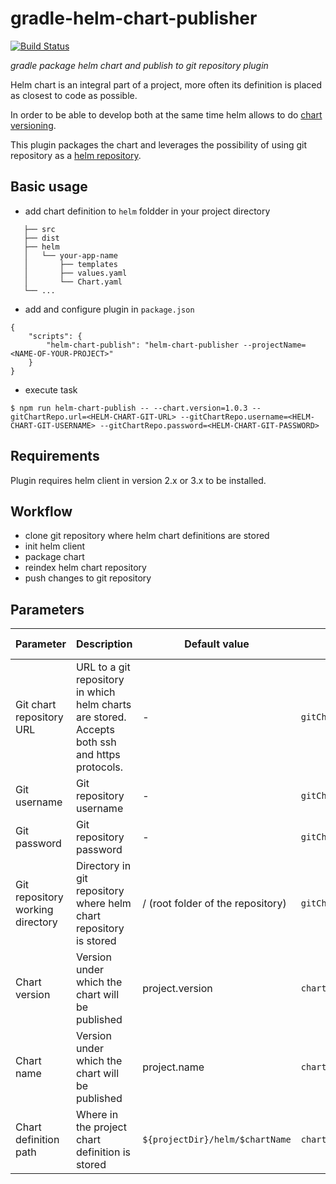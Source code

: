 # gradle-helm-chart-publisher
[![Build Status](https://travis-ci.org/r-d-kmd/gradle-helm-chart-publisher.svg?branch=main)](https://travis-ci.org/r-d-kmd/gradle-helm-chart-publisher)

_gradle package helm chart and publish to git repository plugin_ 

Helm chart is an integral part of a project, more often its definition is placed as closest to code as possible. 

In order to be able to develop both at the same time helm allows to do [chart versioning](https://v2.helm.sh/docs/developing_charts/#charts-and-versioning).

This plugin packages the chart and leverages the possibility of using git repository as a [helm repository](https://helm.sh/docs/topics/chart_repository/). 

## Basic usage

- add chart definition to `helm` foldder in your project directory 

```.
   ├── src                    
   ├── dist                    
   ├── helm                    
   │   └── your-app-name
   │       ├── templates
   │       ├── values.yaml
   │       └── Chart.yaml
   └── ...
```
- add and configure plugin in `package.json`
```
{
    "scripts": {
        "helm-chart-publish": "helm-chart-publisher --projectName=<NAME-OF-YOUR-PROJECT>"
    }
}
```
- execute task
```
$ npm run helm-chart-publish -- --chart.version=1.0.3 --gitChartRepo.url=<HELM-CHART-GIT-URL> --gitChartRepo.username=<HELM-CHART-GIT-USERNAME> --gitChartRepo.password=<HELM-CHART-GIT-PASSWORD>

```


## Requirements

Plugin requires helm client in version 2.x or 3.x to be installed.

## Workflow

- clone git repository where helm chart definitions are stored
- init helm client
- package chart
- reindex helm chart repository
- push changes to git repository 

## Parameters


Parameter | Description | Default value |  Flag | Environment variable | package.json config property 
--------- | ----------- | ------------- | ----- | -------------------- | ---------------------
Git chart repository URL | URL to a git repository in which helm charts are stored. Accepts both ssh and https protocols. | - | `gitChartRepo.url` | - | `helm-chart-publish.gitChartRepoUrl`
Git username | Git repository username | - | `gitChartRepo.username` | `HELM_CHART_PUBLISH_GIT_REPO_USERNAME` | `helm-chart-publish.gitUsername`
Git password | Git repository password | - | `gitChartRepo.password` | `HELM_CHART_PUBLISH_GIT_REPO_PASSWORD` | -
Git repository working directory | Directory in git repository where helm chart repository is stored | / (root folder of the repository) | `gitChartRepo.workDir` | - | `helm-chart-publish.gitChartRepoWorkDir`
Chart version | Version under which the chart will be published | project.version |  `chart.version` | - | -
Chart name | Version under which the chart will be published | project.name |  `chart.name` | - | `helm-chart-publish.chartName`
Chart definition path | Where in the project chart definition is stored | `${projectDir}/helm/$chartName` | `chart.definitionPath` | - | `helm-chart-publish.chartDefinitionPath`
